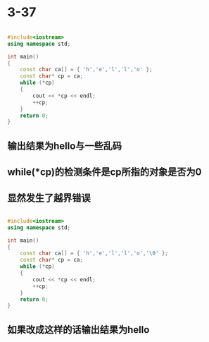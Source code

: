# 3-37

```c++

#include<iostream>
using namespace std;

int main()
{
	const char ca[] = { 'h','e','l','l','o' };
	const char* cp = ca;
	while (*cp)
	{
		cout << *cp << endl;
		++cp;
	}
	return 0;
}

```


## 输出结果为hello与一些乱码
## while(*cp)的检测条件是cp所指的对象是否为0
## 显然发生了越界错误

```c++

#include<iostream>
using namespace std;

int main()
{
	const char ca[] = { 'h','e','l','l','o','\0' };
	const char* cp = ca;
	while (*cp)
	{
		cout << *cp << endl;
		++cp;
	}
	return 0;
}

```

## 如果改成这样的话输出结果为hello
